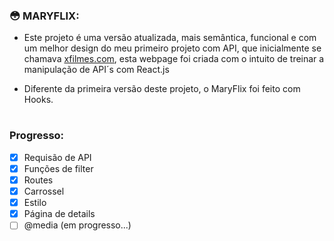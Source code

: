 ### 😳 MARYFLIX:

- Este projeto é uma versão atualizada, mais semântica, funcional e com um melhor design do meu primeiro projeto com API, que inicialmente se chamava <a href="https://github.com/askmary/xfilmes.com">xfilmes.com</a>, esta webpage foi criada com o intuito de treinar a manipulação de API´s com React.js

- Diferente da primeira versão deste projeto, o MaryFlix foi feito com Hooks. 


#

### Progresso: 

- [x] Requisão de API
- [x] Funções de filter
- [x] Routes
- [x] Carrossel
- [x] Estilo
- [x] Página de details
- [ ] @media (em progresso...)
